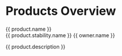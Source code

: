 <h1 style="font-size:2rem">Products Overview</h1>

<div id="data-products">
    <div v-for="product in products" :key="product.name" class="product box-shadow">
        <a :href="product.link" class="name">
            <span class="product-name">{{ product.name }}</span>
        </a>
        <a :href="product.repo">
             <i class="fab fa-github fa-lg" style="color:#212326; margin: 0 0 2px 0;"></i>
        </a>
        <div>
            <span 
                v-bind:style="{background: product.stability.color}" class="label"
            >
                {{ product.stability.name }}
            </span>
            <span
                v-for="owner in product.businessowner"
                :key="product.businessowner"
                v-bind:style="{background: owner.color}"
                class="label"
            >
                {{ owner.name }}
            </span>
        </div>
        <p class="description">
            {{ product.description }}
        </p>
    </div>
</div>

<script>
    var edm = {name:'DCP EDM', color:'#e17e22'}
    var hed = {name:'DCP HED', color:'#3870ff'}
    var dcas = {name:'DCAS', color:'#13ad72'}
    var stable = {name:'stable', color:'#00ae00'}
    var developing = {name:'in development', color:'#443aff'}
    var enhancing = {name:'frequent enhancement', color:'#ed1294'}
    var dataProducts = new Vue({
        el: '#data-products',
        data: {
            products: [
            {
                name: 'PLUTO',
                description: 'Contains over seventy tax lot, building, and geographic/political/administrative characteristics for NYC lots. \
                MapPLUTO is a combination of these attributes with the DOF Digital Tax Map, and is designed for GIS users.',
                businessowner: [edm],
                productcycle: 'Monthly',
                stability: stable,
                geometry: 'polygon',
                repo: 'https://github.com/NYCPlanning/db-pluto',
                link: '#/_content/pluto'
            },
            {
                name: 'COLP',
                description: 'City Owned and Leased Properties: Contains property-level information about use, owning/leasing agency, location, and tenent agreements. Built from the DCAS Integrated Property Information System',
                businessowner: [edm, dcas],
                productcycle: 'NA',
                stability: developing,
                geometry: 'point',
                repo: 'https://github.com/NYCPlanning/db-colp',
                link: '#/_content/colp'
            },
            {
                name: 'Facilities Database',
                description: 'Location and characteristics and categorization of more than 35,000 public facilities in NYC. This data is a standardized aggregation of other public datasets.',
                businessowner: [edm],
                productcycle: 'NA',
                stability: enhancing,
                geometry: 'point',
                repo: 'https://github.com/NYCPlanning/db-facilities',
                link: '#/_content/facilities'
            },
            {
                name: 'Developments Database',
                description: 'Contains information about new building, demolitions, and alterations of buildings occuring since the 2010 Census. The purpose of this dataset is to capture development and residential growth over time. The primary input for this dataset is DOB jobs and occupancy data.',
                businessowner: [edm, hed],
                productcycle: 'NA',
                stability: enhancing,
                geometry: 'point',
                repo: 'https://github.com/NYCPlanning/db-facilities',
                link: '#/_content/facilities'
            }
        ]}
    })
</script>